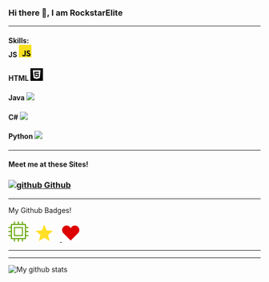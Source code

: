 ### Hi there 👋, I am RockstarElite

---------------------------------------------------------------------------------------------------------------------------------------------------------------

#### Skills: <br>JS <img src="https://github.com/Apoorva-Kumar1/Aoi/blob/master/images.png" width="25"/>
#### HTML <img src="https://github.com/Apoorva-Kumar1/Aoi/blob/master/images%20(1).png" width="25" />
#### Java <img src="https://1000logos.net/wp-content/uploads/2020/09/Java-Logo.png" width="25" />
#### C# <img src="https://upload.wikimedia.org/wikipedia/commons/thumb/7/7a/C_Sharp_logo.svg/1200px-C_Sharp_logo.svg.png" width="25" />
#### Python <img src="https://upload.wikimedia.org/wikipedia/commons/thumb/c/c3/Python-logo-notext.svg/768px-Python-logo-notext.svg.png" width="25" />

-------------------------------------------------------------------------------------------------------------------------------------------------------------------


#### Meet me at these Sites!

### [<img src='https://cdn.jsdelivr.net/npm/simple-icons@3.0.1/icons/github.svg' alt='github' height='40'> Github](https://github.com/RockstarElite)

-------------------------------------------------------------------------------------------------------------------------------------------------------------------
My Github Badges!

<a href='https://docs.github.com/en/developers'><img src='https://raw.githubusercontent.com/acervenky/animated-github-badges/master/assets/devbadge.gif' width='40' height='40'></a> <a href='https://stars.github.com/'><img src='https://raw.githubusercontent.com/acervenky/animated-github-badges/master/assets/starbadge.gif' width='35' height='35'></a> <a href='https://docs.github.com/en/github/supporting-the-open-source-community-with-github-sponsors'>
 <img src='https://raw.githubusercontent.com/acervenky/animated-github-badges/master/assets/sponsorbadge.gif' width='35' height='35'></a> 

-------------------------------------------------------------------------------------------------------------------------------------------------------------------


-------------------------------------------------------------------------------------------------------------------------------------------------------------------
![My github stats](https://github-readme-stats.vercel.app/api?username=RockstarElite&show_icons=true&theme=merko)
